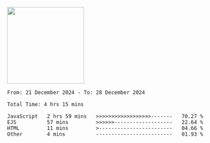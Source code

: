 <img height="180em" src="https://github-readme-stats-eight-theta.vercel.app/api?username=bkundev&show_icons=true&theme=radical&include_all_commits=true&count_private=true"/>
<!--START_SECTION:waka-->

```all_time
From: 21 December 2024 - To: 28 December 2024

Total Time: 4 hrs 15 mins

JavaScript   2 hrs 59 mins   >>>>>>>>>>>>>>>>>>-------   70.27 %
EJS          57 mins         >>>>>>-------------------   22.64 %
HTML         11 mins         >------------------------   04.66 %
Other        4 mins          -------------------------   01.93 %
```

<!--END_SECTION:waka-->
